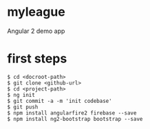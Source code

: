 # myleague
Angular 2 demo app

# first steps

```shell
$ cd <docroot-path>
$ git clone <github-url>
$ cd <project-path>
$ ng init
$ git commit -a -m 'init codebase'
$ git push
$ npm install angularfire2 firebase --save
$ npm install ng2-bootstrap bootstrap --save
```
